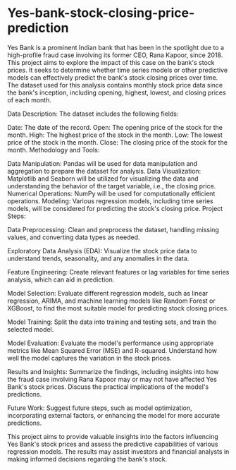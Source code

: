 # Yes-bank-stock-closing-price-prediction

Yes Bank is a prominent Indian bank that has been in the spotlight due to a high-profile fraud case involving its former CEO, Rana Kapoor, since 2018. This project aims to explore the impact of this case on the bank's stock prices. It seeks to determine whether time series models or other predictive models can effectively predict the bank's stock closing prices over time. The dataset used for this analysis contains monthly stock price data since the bank's inception, including opening, highest, lowest, and closing prices of each month.

Data Description:
The dataset includes the following fields:

Date: The date of the record.
Open: The opening price of the stock for the month.
High: The highest price of the stock in the month.
Low: The lowest price of the stock in the month.
Close: The closing price of the stock for the month.
Methodology and Tools:

Data Manipulation: Pandas will be used for data manipulation and aggregation to prepare the dataset for analysis.
Data Visualization: Matplotlib and Seaborn will be utilized for visualizing the data and understanding the behavior of the target variable, i.e., the closing price.
Numerical Operations: NumPy will be used for computationally efficient operations.
Modeling: Various regression models, including time series models, will be considered for predicting the stock's closing price.
Project Steps:

Data Preprocessing: Clean and preprocess the dataset, handling missing values, and converting data types as needed.

Exploratory Data Analysis (EDA): Visualize the stock price data to understand trends, seasonality, and any anomalies in the data.

Feature Engineering: Create relevant features or lag variables for time series analysis, which can aid in prediction.

Model Selection: Evaluate different regression models, such as linear regression, ARIMA, and machine learning models like Random Forest or XGBoost, to find the most suitable model for predicting stock closing prices.

Model Training: Split the data into training and testing sets, and train the selected model.

Model Evaluation: Evaluate the model's performance using appropriate metrics like Mean Squared Error (MSE) and R-squared. Understand how well the model captures the variation in the stock prices.

Results and Insights: Summarize the findings, including insights into how the fraud case involving Rana Kapoor may or may not have affected Yes Bank's stock prices. Discuss the practical implications of the model's predictions.

Future Work: Suggest future steps, such as model optimization, incorporating external factors, or enhancing the model for more accurate predictions.

This project aims to provide valuable insights into the factors influencing Yes Bank's stock prices and assess the predictive capabilities of various regression models. The results may assist investors and financial analysts in making informed decisions regarding the bank's stock.
